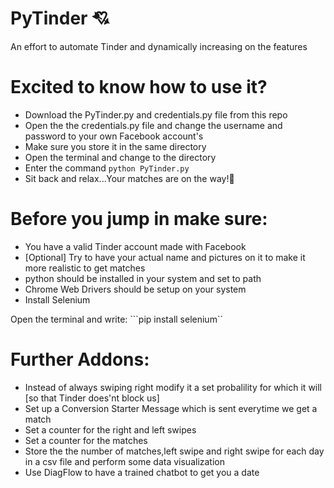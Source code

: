# PyTinder 💘
An effort to automate Tinder and dynamically increasing on the features

# Excited to know how to use it?

- Download the PyTinder.py and credentials.py file from this repo
- Open the the credentials.py file and change the username and password to your own Facebook account's
- Make sure you store it in the same directory
- Open the terminal and change to the directory
- Enter the command ```python PyTinder.py```
- Sit back and relax...Your matches are on the way!🎉

# Before you jump in make sure:

- You have a valid Tinder account made with Facebook
- [Optional] Try to have your actual name and pictures on it to make it more realistic to get matches
- python should be installed in your system and set to path
- Chrome Web Drivers should be setup on your system
- Install Selenium

Open the terminal and write:
  ```pip install selenium``
  
# Further Addons:

- Instead of always swiping right modify it a set probalility for which it will [so that Tinder does'nt block us]
- Set up a Conversion Starter Message which is sent everytime we get a match
- Set a counter for the right and left swipes
- Set a counter for the matches
- Store the the number of matches,left swipe and right swipe for each day in a csv file and perform some data visualization
- Use DiagFlow to have a trained chatbot to get you a date
